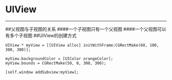 # UIView
---
##父视图与子视图的关系
####一个子视图只有一个父视图
####一个父视图可以有多个子视图
##UIView的创建方式
```
UIView * myView = [[UIView alloc] initWithFrame:CGRectMake(60, 100, 300, 300)];
    
myView.backgroundColor = [UIColor orangeColor];
myView.bounds = CGRectMake(50, 0, 300, 300);

[self.window addSubview:myView];
```
##
